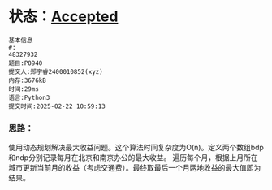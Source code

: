 # 状态：[Accepted](http://dsbpython.openjudge.cn/dspythonbook/solution/48327932/)
```
基本信息
#:
48327932
题目:P0940
提交人:郑宇睿2400010852(xyz)
内存:3676kB
时间:29ms
语言:Python3
提交时间:2025-02-22 10:59:13
```

### 思路：
使用动态规划解决最大收益问题。这个算法时间复杂度为O(n)。定义两个数组bdp和ndp分别记录每月在北京和南京办公的最大收益。
遍历每个月，根据上月所在城市更新当前月的收益（考虑交通费）。最终取最后一个月两地收益的最大值即为结果。
